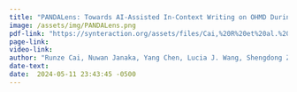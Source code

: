 ```yaml
---
title: "PANDALens: Towards AI-Assisted In-Context Writing on OHMD During Travels"
image: /assets/img/PANDALens.png
pdf-link: "https://synteraction.org/assets/files/Cai,%20R%20et%20al.%20-%202024%20-%20PANDALens%20Towards%20AI-Assisted%20In-Context%20Writing%20on%20OHMD.pdf"
page-link:
video-link:
author: "Runze Cai, Nuwan Janaka, Yang Chen, Lucia J. Wang, Shengdong Zhao, Can Liu"
date-text:
date:  2024-05-11 23:43:45 -0500
---
```





